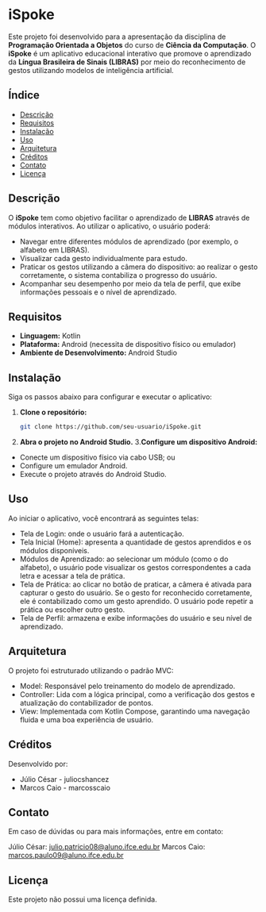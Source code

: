 # iSpoke

Este projeto foi desenvolvido para a apresentação da disciplina de **Programação Orientada a Objetos** do curso de **Ciência da Computação**. O **iSpoke** é um aplicativo educacional interativo que promove o aprendizado da **Língua Brasileira de Sinais (LIBRAS)** por meio do reconhecimento de gestos utilizando modelos de inteligência artificial.

## Índice
- [Descrição](#descrição)
- [Requisitos](#requisitos)
- [Instalação](#instalação)
- [Uso](#uso)
- [Arquitetura](#arquitetura)
- [Créditos](#créditos)
- [Contato](#contato)
- [Licença](#licença)

## Descrição
O **iSpoke** tem como objetivo facilitar o aprendizado de **LIBRAS** através de módulos interativos. Ao utilizar o aplicativo, o usuário poderá:
- Navegar entre diferentes módulos de aprendizado (por exemplo, o alfabeto em LIBRAS).
- Visualizar cada gesto individualmente para estudo.
- Praticar os gestos utilizando a câmera do dispositivo: ao realizar o gesto corretamente, o sistema contabiliza o progresso do usuário.
- Acompanhar seu desempenho por meio da tela de perfil, que exibe informações pessoais e o nível de aprendizado.

## Requisitos
- **Linguagem:** Kotlin
- **Plataforma:** Android (necessita de dispositivo físico ou emulador)
- **Ambiente de Desenvolvimento:** Android Studio

## Instalação
Siga os passos abaixo para configurar e executar o aplicativo:

1. **Clone o repositório:**
   ```bash
   git clone https://github.com/seu-usuario/iSpoke.git
2. **Abra o projeto no Android Studio.**
3.**Configure um dispositivo Android:**
- Conecte um dispositivo físico via cabo USB; ou
- Configure um emulador Android.
- Execute o projeto através do Android Studio.

## Uso
Ao iniciar o aplicativo, você encontrará as seguintes telas:

- Tela de Login: onde o usuário fará a autenticação.
- Tela Inicial (Home): apresenta a quantidade de gestos aprendidos e os módulos disponíveis.
- Módulos de Aprendizado: ao selecionar um módulo (como o do alfabeto), o usuário pode visualizar os gestos correspondentes a cada letra e acessar a tela de prática.
- Tela de Prática: ao clicar no botão de praticar, a câmera é ativada para capturar o gesto do usuário. Se o gesto for reconhecido corretamente, ele é contabilizado como um gesto aprendido. O usuário pode repetir a prática ou escolher outro gesto.
-  Tela de Perfil: armazena e exibe informações do usuário e seu nível de aprendizado.
  
  ## Arquitetura
O projeto foi estruturado utilizando o padrão MVC:

- Model: Responsável pelo treinamento do modelo de aprendizado.
- Controller: Lida com a lógica principal, como a verificação dos gestos e atualização do contabilizador de pontos.
- View: Implementada com Kotlin Compose, garantindo uma navegação fluida e uma boa experiência de usuário.
  
## Créditos
Desenvolvido por:

- Júlio César - juliocshancez
- Marcos Caio - marcosscaio
  
## Contato
Em caso de dúvidas ou para mais informações, entre em contato:

Júlio César: julio.patricio08@aluno.ifce.edu.br
Marcos Caio: marcos.paulo09@aluno.ifce.edu.br

## Licença
Este projeto não possui uma licença definida.
